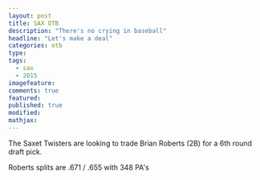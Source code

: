 ```yaml
---
layout: post
title: SAX OTB
description: "There's no crying in baseball"
headline: "Let's make a deal"
categories: otb
type:
tags: 
  - sax
  - 2015
imagefeature:
comments: true
featured:
published: true
modified:
mathjax:
---
```


The Saxet Twisters are looking to trade Brian Roberts (2B) for a 6th round draft pick.

Roberts splits are .671 / .655 with 348 PA's
